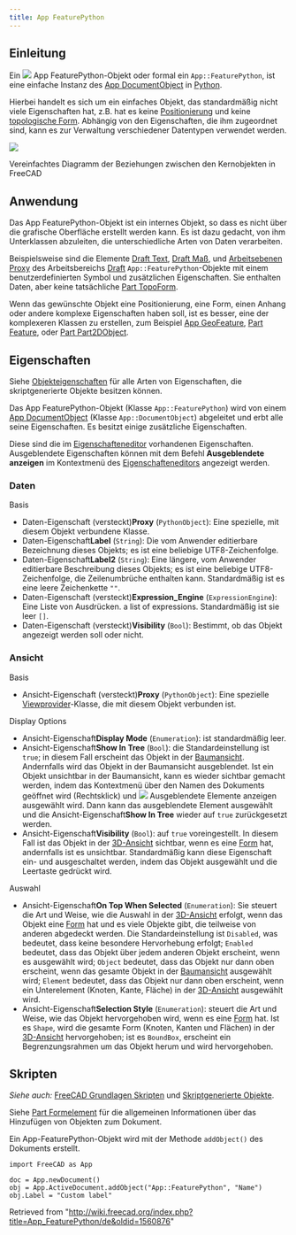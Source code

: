```yaml
---
title: App FeaturePython
---
```

## Einleitung

Ein ![](/images/Feature.svg) App FeaturePython-Objekt oder formal ein `App::FeaturePython`, ist eine einfache Instanz des [App DocumentObject](/App_DocumentObject/de "App DocumentObject/de") in [Python](/Python/de "Python/de").

Hierbei handelt es sich um ein einfaches Objekt, das standardmäßig nicht viele Eigenschaften hat, z.B. hat es keine [Positionierung](/Placement/de "Placement/de") und keine [topologische Form](/Part_TopoShape/de "Part TopoShape/de"). Abhängig von den Eigenschaften, die ihm zugeordnet sind, kann es zur Verwaltung verschiedener Datentypen verwendet werden.

![](/images/FreeCAD_core_objects.svg)

Vereinfachtes Diagramm der Beziehungen zwischen den Kernobjekten in FreeCAD

## Anwendung

Das App FeaturePython-Objekt ist ein internes Objekt, so dass es nicht über die grafische Oberfläche erstellt werden kann. Es ist dazu gedacht, von ihm Unterklassen abzuleiten, die unterschiedliche Arten von Daten verarbeiten.

Beispielsweise sind die Elemente [Draft Text](/Draft_Text/de "Draft Text/de"), [Draft Maß](/Draft_Dimension/de "Draft Dimension/de"), und [Arbeitsebenen Proxy](/Draft_WorkingPlaneProxy/de "Draft WorkingPlaneProxy/de") des Arbeitsbereichs [Draft](/Draft_Workbench/de "Draft Workbench/de") `App::FeaturePython`-Objekte mit einem benutzerdefinierten Symbol und zusätzlichen Eigenschaften. Sie enthalten Daten, aber keine tatsächliche [Part TopoForm](/Part_TopoShape/de "Part TopoShape/de").

Wenn das gewünschte Objekt eine Positionierung, eine Form, einen Anhang oder andere komplexe Eigenschaften haben soll, ist es besser, eine der komplexeren Klassen zu erstellen, zum Beispiel [App GeoFeature](/App_GeoFeature/de "App GeoFeature/de"), [Part Feature](/Part_Feature/de "Part Feature/de"), oder [Part Part2DObject](/Part_Part2DObject/de "Part Part2DObject/de").

## Eigenschaften

Siehe  [Objekteigenschaften](/Property/de "Property/de") für alle Arten von Eigenschaften, die skriptgenerierte Objekte besitzen können.

Das App FeaturePython-Objekt (Klasse `App::FeaturePython`) wird von einem [App DocumentObject](/App_DocumentObject/de "App DocumentObject/de") (Klasse `App::DocumentObject`) abgeleitet und erbt alle seine Eigenschaften. Es besitzt einige zusätzliche Eigenschaften.

Diese sind die im [Eigenschafteneditor](/Property_editor/de "Property editor/de") vorhandenen Eigenschaften. Ausgeblendete Eigenschaften können mit dem Befehl **Ausgeblendete anzeigen** im Kontextmenü des [Eigenschafteneditors](/Property_editor/de "Property editor/de") angezeigt werden.

### Daten

Basis

* Daten-Eigenschaft (versteckt)**Proxy** (`PythonObject`): Eine spezielle, mit diesem Objekt verbundene Klasse.
* Daten-Eigenschaft**Label** (`String`): Die vom Anwender editierbare Bezeichnung dieses Objekts; es ist eine beliebige UTF8-Zeichenfolge.
* Daten-Eigenschaft**Label2** (`String`): Eine längere, vom Anwender editierbare Beschreibung dieses Objekts; es ist eine beliebige UTF8-Zeichenfolge, die Zeilenumbrüche enthalten kann. Standardmäßig ist es eine leere Zeichenkette `""`.
* Daten-Eigenschaft (versteckt)**Expression\_Engine** (`ExpressionEngine`): Eine Liste von Ausdrücken. a list of expressions. Standardmäßig ist sie leer `[]`.
* Daten-Eigenschaft (versteckt)**Visibility** (`Bool`): Bestimmt, ob das Objekt angezeigt werden soll oder nicht.

### Ansicht

Basis

* Ansicht-Eigenschaft (versteckt)**Proxy** (`PythonObject`): Eine spezielle [Viewprovider](/Viewprovider/de "Viewprovider/de")-Klasse, die mit diesem Objekt verbunden ist.

Display Options

* Ansicht-Eigenschaft**Display Mode** (`Enumeration`): ist standardmäßig leer.
* Ansicht-Eigenschaft**Show In Tree** (`Bool`): die Standardeinstellung ist `true`; in diesem Fall erscheint das Objekt in der [Baumansicht](/Tree_view/de "Tree view/de"). Andernfalls wird das Objekt in der Baumansicht ausgeblendet. Ist ein Objekt unsichtbar in der Baumansicht, kann es wieder sichtbar gemacht werden, indem das Kontextmenü über den Namen des Dokuments geöffnet wird (Rechtsklick) und ![](/images/CheckBoxTrue.svg) Ausgeblendete Elemente anzeigen ausgewählt wird. Dann kann das ausgeblendete Element ausgewählt und die Ansicht-Eigenschaft**Show In Tree** wieder auf `true` zurückgesetzt werden.
* Ansicht-Eigenschaft**Visibility** (`Bool`): auf `true` voreingestellt. In diesem Fall ist das Objekt in der [3D-Ansicht](/3D_view/de "3D view/de") sichtbar, wenn es eine [Form](/Part_TopoShape/de "Part TopoShape/de") hat, andernfalls ist es unsichtbar. Standardmäßig kann diese Eigenschaft ein- und ausgeschaltet werden, indem das Objekt ausgewählt und die Leertaste gedrückt wird.

Auswahl

* Ansicht-Eigenschaft**On Top When Selected** (`Enumeration`): Sie steuert die Art und Weise, wie die Auswahl in der [3D-Ansicht](/3D_view/de "3D view/de") erfolgt, wenn das Objekt eine [Form](/Part_TopoShape/de "Part TopoShape/de") hat und es viele Objekte gibt, die teilweise von anderen abgedeckt werden. Die Standardeinstellung ist `Disabled`, was bedeutet, dass keine besondere Hervorhebung erfolgt; `Enabled` bedeutet, dass das Objekt über jedem anderen Objekt erscheint, wenn es ausgewählt wird; `Object` bedeutet, dass das Objekt nur dann oben erscheint, wenn das gesamte Objekt in der [Baumansicht](/Tree_view/de "Tree view/de") ausgewählt wird; `Element` bedeutet, dass das Objekt nur dann oben erscheint, wenn ein Unterelement (Knoten, Kante, Fläche) in der [3D-Ansicht](/3D_view/de "3D view/de") ausgewählt wird.
* Ansicht-Eigenschaft**Selection Style** (`Enumeration`): steuert die Art und Weise, wie das Objekt hervorgehoben wird, wenn es eine [Form](/Part_TopoShape/de "Part TopoShape/de") hat. Ist es `Shape`, wird die gesamte Form (Knoten, Kanten und Flächen) in der [3D-Ansicht](/3D_view/de "3D view/de") hervorgehoben; ist es  `BoundBox`, erscheint ein Begrenzungsrahmen um das Objekt herum und wird hervorgehoben.

## Skripten

*Siehe auch:* [FreeCAD Grundlagen Skripten](/FreeCAD_Scripting_Basics/de "FreeCAD Scripting Basics/de") und [Skriptgenerierte Objekte](/Scripted_objects/de "Scripted objects/de").

Siehe [Part Formelement](/Part_Feature/de "Part Feature/de") für die allgemeinen Informationen über das Hinzufügen von Objekten zum Dokument.

Ein App-FeaturePython-Objekt wird mit der Methode `addObject()` des Dokuments erstellt.

```
import FreeCAD as App

doc = App.newDocument()
obj = App.ActiveDocument.addObject("App::FeaturePython", "Name")
obj.Label = "Custom label"

```

Retrieved from "<http://wiki.freecad.org/index.php?title=App_FeaturePython/de&oldid=1560876>"